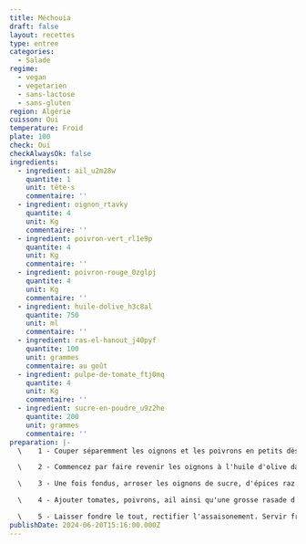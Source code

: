 ```yaml
---
title: Méchouia
draft: false
layout: recettes
type: entree
categories:
  - Salade
regime:
  - vegan
  - vegetarien
  - sans-lactose
  - sans-gluten
region: Algérie
cuisson: Oui
temperature: Froid
plate: 100
check: Oui
checkAlwaysOk: false
ingredients:
  - ingredient: ail_u2m28w
    quantite: 1
    unit: tête·s
    commentaire: ''
  - ingredient: oignon_rtavky
    quantite: 4
    unit: Kg
    commentaire: ''
  - ingredient: poivron-vert_rl1e9p
    quantite: 4
    unit: Kg
    commentaire: ''
  - ingredient: poivron-rouge_0zglpj
    quantite: 4
    unit: Kg
    commentaire: ''
  - ingredient: huile-dolive_h3c8al
    quantite: 750
    unit: ml
    commentaire: ''
  - ingredient: ras-el-hanout_j40pyf
    quantite: 100
    unit: grammes
    commentaire: au goût
  - ingredient: pulpe-de-tomate_ftj0mq
    quantite: 4
    unit: Kg
    commentaire: ''
  - ingredient: sucre-en-poudre_u9z2he
    quantite: 200
    unit: grammes
    commentaire: ''
preparation: |-
  \    1 - Couper séparemment les oignons et les poivrons en petits dès. Hacher l'ail grossièrement.

  \    2 - Commencez par faire revenir les oignons à l'huile d'olive dans un grand wok.

  \    3 - Une fois fondus, arroser les oignons de sucre, d'épices raz el hanout et de poivre. Laissez tranquillement caraméliser.

  \    4 - Ajouter tomates, poivrons, ail ainsi qu'une grosse rasade d'huile. Saler.

  \    5 - Laisser fondre le tout, rectifier l'assaisonement. Servir froid.
publishDate: 2024-06-20T15:16:00.000Z
---
```

